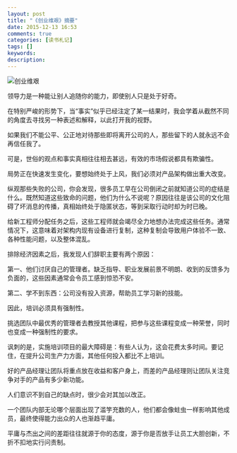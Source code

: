```yaml
---
layout: post
title: "《创业维艰》摘要"
date: 2015-12-13 16:53
comments: true
categories: [读书札记]
tags: []
keywords: 
description: 
---
```

![创业维艰](http://upload-images.jianshu.io/upload_images/15016-4690df212b7f47e1.jpg?imageMogr2/auto-orient/strip%7CimageView2/2/w/1240)

领导力是一种能让别人追随你的能力，即使别人只是处于好奇。

在特别严峻的形势下，当“事实”似乎已经注定了某一结果时，我会学着从截然不同的角度去寻找另一种表述和解释，以此打开我的视野。

如果我们不能公平、公正地对待那些即将离开公司的人，那些留下的人就永远不会再信任我了。
<!--more-->
可是，世俗的观点和事实真相往往相去甚远，有效的市场假说都具有欺骗性。

局势正在快速发生变化，要想始终处于上风，我们必须对产品架构做出重大改变。

纵观那些失败的公司，你会发现，很多员工早在公司倒闭之前就知道公司的症结是什么。既然知道这些致命的问题，他们为什么不说呢？原因往往是该公司的文化阻碍了坏消息的传播，真相始终处于隐匿状态，等到采取行动时却为时已晚。

给新工程师分配任务之后，这些工程师就会竭尽全力地想办法完成这些任务。通常情况下，这意味着对架构内现有设备进行复制，这种复制会导致用户体验不一致、各种性能问题，以及整体混乱。

排除经济因素之后，我发现人们辞职主要有两个原因：

第一、他们讨厌自己的管理者。缺乏指导、职业发展前景不明朗、收到的反馈多为负面的，这些因素通常会令员工感到惊恐不安。

第二、学不到东西：公司没有投入资源，帮助员工学习新的技能。

因此，培训必须具有强制性。

挑选团队中最优秀的管理者去教授其他课程，把参与这些课程变成一种荣誉，同时也变成一种强制性的要求。

讽刺的是，实施培训项目的最大障碍是：有些人认为，这会花费太多时间。要记住，在提升公司生产力方面，其他任何投入都比不上培训。

好的产品经理让团队将重点放在收益和客户身上，而差的产品经理则让团队关注竞争对手的产品有多少新功能。

人们意识不到自己的缺点时，很少会对其加以改正。

一个团队内部无论哪个层面出现了滥竽充数的人，他们都会像蛀虫一样影响其他成员，最终使得能力出众的人也渐趋平庸。

平庸与杰出之间的差距往往就源于你的态度，源于你是否放手让员工大胆创新，不折不扣地实行问责制。